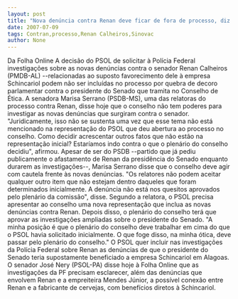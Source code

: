 ```yaml
---
layout: post
title: "Nova denúncia contra Renan deve ficar de fora de processo, diz relatora "
date: 2007-07-09
tags: Contran,processo,Renan Calheiros,Sinovac
author: None
---
```

Da Folha Online
A decis&atilde;o do PSOL de solicitar &agrave; Pol&iacute;cia Federal investiga&ccedil;&otilde;es sobre as novas den&uacute;ncias contra o senador Renan Calheiros (PMDB-AL) --relacionadas ao suposto favorecimento dele &agrave; empresa Schincariol podem n&atilde;o ser inclu&iacute;das no processo por quebra de decoro parlamentar contra o presidente do Senado que tramita no Conselho de &Eacute;tica. 
A senadora Marisa Serrano (PSDB-MS), uma das relatoras do processo contra Renan, disse hoje que o conselho n&atilde;o tem poderes para investigar as novas den&uacute;ncias que surgiram contra o senador. 
&quot;Juridicamente, isso n&atilde;o se sustenta uma vez que esse tema n&atilde;o est&aacute; mencionado na representa&ccedil;&atilde;o do PSOL que deu abertura ao processo no conselho. Como decidir acrescentar outros fatos que n&atilde;o est&atilde;o na representa&ccedil;&atilde;o inicial? Estar&iacute;amos indo contra o que o plen&aacute;rio do conselho decidiu&quot;, afirmou. 
Apesar de ser do PSDB --partido que j&aacute; pediu publicamente o afastamento de Renan da presid&ecirc;ncia do Senado enquanto durarem as investiga&ccedil;&otilde;es--, Marisa Serrano disse que o conselho deve agir com cautela frente &agrave;s novas den&uacute;ncias. 
&quot;Os relatores n&atilde;o podem aceitar qualquer outro item que n&atilde;o estejam dentro daqueles que foram determinados inicialmente. A den&uacute;ncia n&atilde;o est&aacute; nos quesitos aprovados pelo plen&aacute;rio da comiss&atilde;o&quot;, disse. 
Segundo a relatora, o PSOL precisa apresentar ao conselho uma nova representa&ccedil;&atilde;o que inclua as novas den&uacute;ncias contra Renan. Depois disso, o plen&aacute;rio do conselho ter&aacute; que aprovar as investiga&ccedil;&otilde;es ampliadas sobre o presidente do Senado. 
&quot;A minha posi&ccedil;&atilde;o &eacute; que o plen&aacute;rio do conselho deve trabalhar em cima do que o PSOL havia solicitado inicialmente. O que foge disso, na minha &oacute;tica, deve passar pelo plen&aacute;rio do conselho.&quot; 
O PSOL quer incluir nas investiga&ccedil;&otilde;es da Pol&iacute;cia Federal sobre Renan as den&uacute;ncias de que o presidente do Senado teria supostamente beneficiado a empresa Schincariol em Alagoas. 
O senador Jos&eacute; Nery (PSOL-PA) disse hoje &agrave; Folha Online que as investiga&ccedil;&otilde;es da PF precisam esclarecer, al&eacute;m das den&uacute;ncias que envolvem Renan e a empreiteira Mendes J&uacute;nior, a poss&iacute;vel conex&atilde;o entre Renan e a fabricante de cervejas, com benef&iacute;cios diretos &agrave; Schincariol.  